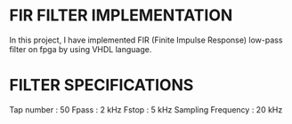 # FIR FILTER IMPLEMENTATION

In this project, I have implemented FIR (Finite Impulse Response) low-pass filter on fpga by using VHDL language. 

# FILTER SPECIFICATIONS 

Tap number         : 50 Fpass              : 2 kHz Fstop               : 5 kHz  Sampling Frequency : 20 kHz


